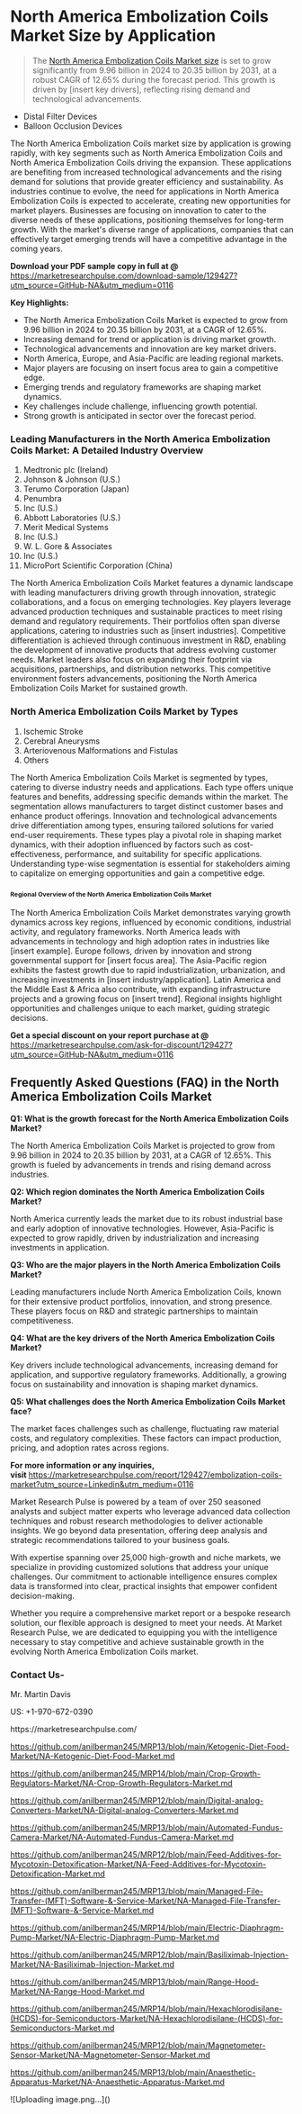 <h1>North America Embolization Coils Market&nbsp;Size by Application</h1><blockquote><p>The <a href="https://marketresearchpulse.com/download-sample/129427?utm_source=GitHub-NA&amp;utm_medium=0116">North America Embolization Coils Market size</a> is set to grow significantly from 9.96 billion in 2024 to 20.35 billion by 2031, at a robust CAGR of 12.65% during the forecast period. This growth is driven by [insert key drivers], reflecting rising demand and technological advancements.</p></blockquote><ul><li>Distal Filter Devices<li> Balloon Occlusion Devices</li></ul><p>The North America Embolization Coils market size by application is growing rapidly, with key segments such as North America Embolization Coils and North America Embolization Coils driving the expansion. These applications are benefiting from increased technological advancements and the rising demand for solutions that provide greater efficiency and sustainability. As industries continue to evolve, the need for applications in North America Embolization Coils is expected to accelerate, creating new opportunities for market players. Businesses are focusing on innovation to cater to the diverse needs of these applications, positioning themselves for long-term growth. With the market's diverse range of applications, companies that can effectively target emerging trends will have a competitive advantage in the coming years.</p><p><strong>Download your PDF sample copy in full at @ </strong><a href="https://marketresearchpulse.com/download-sample/129427?utm_source=GitHub-NA&amp;utm_medium=0116">https://marketresearchpulse.com/download-sample/129427?utm_source=GitHub-NA&amp;utm_medium=0116</a></p><p><strong>Key Highlights: </strong></p><ul><li>The North America Embolization Coils Market is expected to grow from 9.96 billion in 2024 to 20.35 billion by 2031, at a CAGR of 12.65%.</li><li>Increasing demand for trend or application is driving market growth.</li><li>Technological advancements and innovation are key market drivers.</li><li>North America, Europe, and Asia-Pacific are leading regional markets.</li><li>Major players are focusing on insert focus area to gain a competitive edge.</li><li>Emerging trends and regulatory frameworks are shaping market dynamics.</li><li>Key challenges include challenge, influencing growth potential.</li><li>Strong growth is anticipated in sector over the forecast period.</li></ul><h3>Leading Manufacturers in the North America Embolization Coils Market: A Detailed Industry Overview</h3><ol><li>Medtronic plc (Ireland)</li><li>Johnson & Johnson (U.S.)</li><li>Terumo Corporation (Japan)</li><li>Penumbra</li><li>Inc (U.S.)</li><li>Abbott Laboratories (U.S.)</li><li>Merit Medical Systems</li><li>Inc (U.S.)</li><li>W. L. Gore & Associates</li><li>Inc (U.S.)</li><li>MicroPort Scientific Corporation (China)</li></ol><div class="flex max-w-full flex-col flex-grow"><div class="min-h-8 text-message flex w-full flex-col items-end gap-2 whitespace-normal break-words [.text-message+&amp;]:mt-5" dir="auto" data-message-author-role="assistant" data-message-id="fd8432e4-4910-450d-b182-61b7bfb0a01f" data-message-model-slug="gpt-4o"><div class="flex w-full flex-col gap-1 empty:hidden first:pt-[3px]"><div class="markdown prose w-full break-words dark:prose-invert light"><p>The North America Embolization Coils Market features a dynamic landscape with leading manufacturers driving growth through innovation, strategic collaborations, and a focus on emerging technologies. Key players leverage advanced production techniques and sustainable practices to meet rising demand and regulatory requirements. Their portfolios often span diverse applications, catering to industries such as [insert industries]. Competitive differentiation is achieved through continuous investment in R&amp;D, enabling the development of innovative products that address evolving customer needs. Market leaders also focus on expanding their footprint via acquisitions, partnerships, and distribution networks. This competitive environment fosters advancements, positioning the North America Embolization Coils Market for sustained growth.</p></div></div></div></div><h3>North America Embolization Coils Market by Types</h3><ol><li>Ischemic Stroke<li> Cerebral Aneurysms<li> Arteriovenous Malformations and Fistulas<li> Others</li></ol><div class="flex max-w-full flex-col flex-grow"><div class="min-h-8 text-message flex w-full flex-col items-end gap-2 whitespace-normal break-words [.text-message+&amp;]:mt-5" dir="auto" data-message-author-role="assistant" data-message-id="084470be-0bb7-4664-bddf-5156b4f41249" data-message-model-slug="gpt-4o-mini"><div class="flex w-full flex-col gap-1 empty:hidden first:pt-[3px]"><div class="markdown prose w-full break-words dark:prose-invert light"><p>The North America Embolization Coils Market is segmented by types, catering to diverse industry needs and applications. Each type offers unique features and benefits, addressing specific demands within the market. The segmentation allows manufacturers to target distinct customer bases and enhance product offerings. Innovation and technological advancements drive differentiation among types, ensuring tailored solutions for varied end-user requirements. These types play a pivotal role in shaping market dynamics, with their adoption influenced by factors such as cost-effectiveness, performance, and suitability for specific applications. Understanding type-wise segmentation is essential for stakeholders aiming to capitalize on emerging opportunities and gain a competitive edge.</p></div></div></div></div><h3><span style="font-size: 11px;">Regional Overview of the North America Embolization Coils Market</span></h3><div class="flex max-w-full flex-col flex-grow"><div class="min-h-8 text-message flex w-full flex-col items-end gap-2 whitespace-normal break-words [.text-message+&amp;]:mt-5" dir="auto" data-message-author-role="assistant" data-message-id="e9038762-ce64-4e30-91c9-9bd413514231" data-message-model-slug="gpt-4o-mini"><div class="flex w-full flex-col gap-1 empty:hidden first:pt-[3px]"><div class="markdown prose w-full break-words dark:prose-invert light"><p>The North America Embolization Coils Market demonstrates varying growth dynamics across key regions, influenced by economic conditions, industrial activity, and regulatory frameworks. North America leads with advancements in technology and high adoption rates in industries like [insert example]. Europe follows, driven by innovation and strong governmental support for [insert focus area]. The Asia-Pacific region exhibits the fastest growth due to rapid industrialization, urbanization, and increasing investments in [insert industry/application]. Latin America and the Middle East &amp; Africa also contribute, with expanding infrastructure projects and a growing focus on [insert trend]. Regional insights highlight opportunities and challenges unique to each market, guiding strategic decisions.</p></div></div></div></div><p><strong>Get a special discount on your report purchase at @ </strong><a href="https://marketresearchpulse.com/ask-for-discount/129427?utm_source=GitHub-NA&amp;utm_medium=0116">https://marketresearchpulse.com/ask-for-discount/129427?utm_source=GitHub-NA&amp;utm_medium=0116</a></p><h2>Frequently Asked Questions (FAQ) in the North America Embolization Coils Market</h2><p><strong>Q1: What is the growth forecast for the North America Embolization Coils Market?</strong></p><p>The North America Embolization Coils Market is projected to grow from 9.96 billion in 2024 to 20.35 billion by 2031, at a CAGR of 12.65%. This growth is fueled by advancements in trends and rising demand across industries.</p><p><strong>Q2: Which region dominates the North America Embolization Coils Market?</strong></p><p>North America currently leads the market due to its robust industrial base and early adoption of innovative technologies. However, Asia-Pacific is expected to grow rapidly, driven by industrialization and increasing investments in application.</p><p><strong>Q3: Who are the major players in the North America Embolization Coils Market?</strong></p><p>Leading manufacturers include North America Embolization Coils, known for their extensive product portfolios, innovation, and strong presence. These players focus on R&amp;D and strategic partnerships to maintain competitiveness.</p><p><strong>Q4: What are the key drivers of the North America Embolization Coils Market?</strong></p><p>Key drivers include technological advancements, increasing demand for application, and supportive regulatory frameworks. Additionally, a growing focus on sustainability and innovation is shaping market dynamics.</p><p><strong>Q5: What challenges does the North America Embolization Coils Market face?</strong></p><p>The market faces challenges such as challenge, fluctuating raw material costs, and regulatory complexities. These factors can impact production, pricing, and adoption rates across regions.</p><p><strong>For more information or any inquiries, visit&nbsp;</strong><a href="https://marketresearchpulse.com/report/129427/embolization-coils-market?utm_source=Linkedin&utm_medium=0116">https://marketresearchpulse.com/report/129427/embolization-coils-market?utm_source=Linkedin&utm_medium=0116</a></p><p>Market Research Pulse is powered by a team of over 250 seasoned analysts and subject matter experts who leverage advanced data collection techniques and robust research methodologies to deliver actionable insights. We go beyond data presentation, offering deep analysis and strategic recommendations tailored to your business goals.</p><p>With expertise spanning over 25,000 high-growth and niche markets, we specialize in providing customized solutions that address your unique challenges. Our commitment to actionable intelligence ensures complex data is transformed into clear, practical insights that empower confident decision-making.</p><p>Whether you require a comprehensive market report or a bespoke research solution, our flexible approach is designed to meet your needs. At Market Research Pulse, we are dedicated to equipping you with the intelligence necessary to stay competitive and achieve sustainable growth in the evolving North America Embolization Coils market.</p><h3><strong>Contact Us-</strong></h3><p>Mr. Martin Davis</p><p>US: +1-970-672-0390</p><p>https://marketresearchpulse.com/</p><p><a href="https://github.com/anilberman245/MRP13/blob/main/Ketogenic-Diet-Food-Market/NA-Ketogenic-Diet-Food-Market.md">https://github.com/anilberman245/MRP13/blob/main/Ketogenic-Diet-Food-Market/NA-Ketogenic-Diet-Food-Market.md</a></p><p><a href="https://github.com/anilberman245/MRP14/blob/main/Crop-Growth-Regulators-Market/NA-Crop-Growth-Regulators-Market.md">https://github.com/anilberman245/MRP14/blob/main/Crop-Growth-Regulators-Market/NA-Crop-Growth-Regulators-Market.md</a></p><p><a href="https://github.com/anilberman245/MRP12/blob/main/Digital-analog-Converters-Market/NA-Digital-analog-Converters-Market.md">https://github.com/anilberman245/MRP12/blob/main/Digital-analog-Converters-Market/NA-Digital-analog-Converters-Market.md</a></p><p><a href="https://github.com/anilberman245/MRP13/blob/main/Automated-Fundus-Camera-Market/NA-Automated-Fundus-Camera-Market.md">https://github.com/anilberman245/MRP13/blob/main/Automated-Fundus-Camera-Market/NA-Automated-Fundus-Camera-Market.md</a></p><p><a href="https://github.com/anilberman245/MRP12/blob/main/Feed-Additives-for-Mycotoxin-Detoxification-Market/NA-Feed-Additives-for-Mycotoxin-Detoxification-Market.md">https://github.com/anilberman245/MRP12/blob/main/Feed-Additives-for-Mycotoxin-Detoxification-Market/NA-Feed-Additives-for-Mycotoxin-Detoxification-Market.md</a></p><p><a href="https://github.com/anilberman245/MRP13/blob/main/Managed-File-Transfer-(MFT)-Software-&-Service-Market/NA-Managed-File-Transfer-(MFT)-Software-&-Service-Market.md">https://github.com/anilberman245/MRP13/blob/main/Managed-File-Transfer-(MFT)-Software-&-Service-Market/NA-Managed-File-Transfer-(MFT)-Software-&-Service-Market.md</a></p><p><a href="https://github.com/anilberman245/MRP14/blob/main/Electric-Diaphragm-Pump-Market/NA-Electric-Diaphragm-Pump-Market.md">https://github.com/anilberman245/MRP14/blob/main/Electric-Diaphragm-Pump-Market/NA-Electric-Diaphragm-Pump-Market.md</a></p><p><a href="https://github.com/anilberman245/MRP12/blob/main/Basiliximab-Injection-Market/NA-Basiliximab-Injection-Market.md">https://github.com/anilberman245/MRP12/blob/main/Basiliximab-Injection-Market/NA-Basiliximab-Injection-Market.md</a></p><p><a href="https://github.com/anilberman245/MRP13/blob/main/Range-Hood-Market/NA-Range-Hood-Market.md">https://github.com/anilberman245/MRP13/blob/main/Range-Hood-Market/NA-Range-Hood-Market.md</a></p><p><a href="https://github.com/anilberman245/MRP14/blob/main/Hexachlorodisilane-(HCDS)-for-Semiconductors-Market/NA-Hexachlorodisilane-(HCDS)-for-Semiconductors-Market.md">https://github.com/anilberman245/MRP14/blob/main/Hexachlorodisilane-(HCDS)-for-Semiconductors-Market/NA-Hexachlorodisilane-(HCDS)-for-Semiconductors-Market.md</a></p><p><a href="https://github.com/anilberman245/MRP12/blob/main/Magnetometer-Sensor-Market/NA-Magnetometer-Sensor-Market.md">https://github.com/anilberman245/MRP12/blob/main/Magnetometer-Sensor-Market/NA-Magnetometer-Sensor-Market.md</a></p><p><a href="https://github.com/anilberman245/MRP13/blob/main/Anaesthetic-Apparatus-Market/NA-Anaesthetic-Apparatus-Market.md">https://github.com/anilberman245/MRP13/blob/main/Anaesthetic-Apparatus-Market/NA-Anaesthetic-Apparatus-Market.md</a></p>
![Uploading image.png…]()
